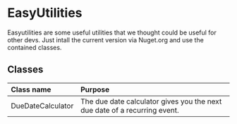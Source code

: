 # EasyUtilities

Easyutilities are some useful utilities that we thought could be useful for other devs. Just intall the current version via Nuget.org and use the contained classes.

## Classes
| Class name | Purpose |
|:---|:---|
| DueDateCalculator | The due date calculator gives you the next due date of a recurring event. |
